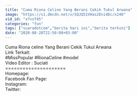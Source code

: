```yaml
---
title: "Cuma Riona Celine Yang Berani Cekik Tukul Arwana"
image: "https://s1.dmcdn.net/v/SQJQ51VHas2Eni4Dc/x240"
vid_id: "x7vsf45"
categories: "fun"
tags: ["suaradotcom","berita hari ini","berita terkini"]
date: "2020-08-28T22:50:08+03:00"
---
```

Cuma Riona celine Yang Berani Cekik Tukul Arwana  <br>Link Terkait:   <br>#MissPopular #RionaCeline #model  <br>Video Editor : Suciati  <br>=====================  <br>Homepage:   <br>Facebook Fan Page:   <br>Instagram:  <br>Twitter:    <br>
